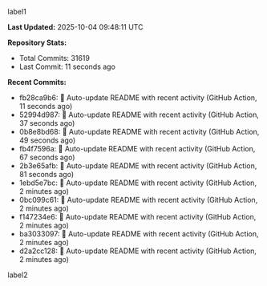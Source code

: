 
label1 
<!-- ACTIVITY_START -->
**Last Updated:** 2025-10-04 09:48:11 UTC

**Repository Stats:**
- Total Commits: 31619
- Last Commit: 11 seconds ago

**Recent Commits:**
- fb28ca9b6: 🤖 Auto-update README with recent activity (GitHub Action, 11 seconds ago)
- 52994d987: 🤖 Auto-update README with recent activity (GitHub Action, 37 seconds ago)
- 0b8e8bd68: 🤖 Auto-update README with recent activity (GitHub Action, 49 seconds ago)
- fb4f7596a: 🤖 Auto-update README with recent activity (GitHub Action, 67 seconds ago)
- 2b3e65afb: 🤖 Auto-update README with recent activity (GitHub Action, 81 seconds ago)
- 1ebd5e7bc: 🤖 Auto-update README with recent activity (GitHub Action, 2 minutes ago)
- 0bc099c61: 🤖 Auto-update README with recent activity (GitHub Action, 2 minutes ago)
- f147234e6: 🤖 Auto-update README with recent activity (GitHub Action, 2 minutes ago)
- ba3033097: 🤖 Auto-update README with recent activity (GitHub Action, 2 minutes ago)
- d2a2cc128: 🤖 Auto-update README with recent activity (GitHub Action, 2 minutes ago)
<!-- ACTIVITY_END -->

label2
